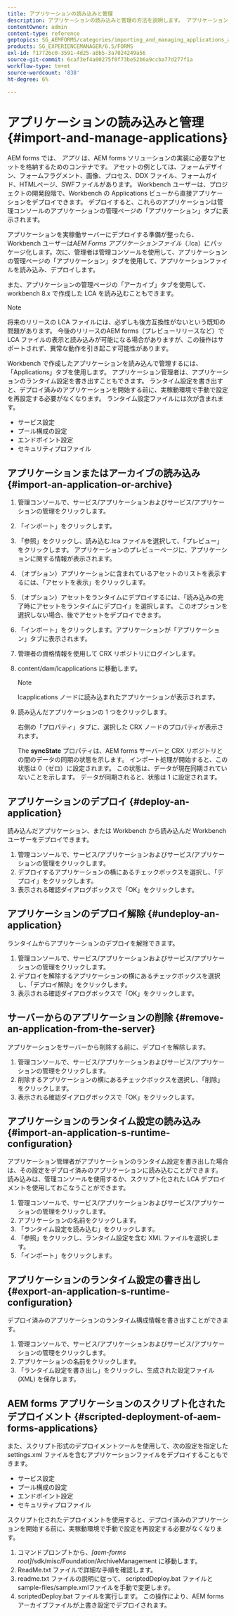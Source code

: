 ```yaml
---
title: アプリケーションの読み込みと管理
description: アプリケーションの読み込みと管理の方法を説明します。 アプリケーションは、AEM forms ソリューションの実装に必要なアセットを格納するコンテナです。
contentOwner: admin
content-type: reference
geptopics: SG_AEMFORMS/categories/importing_and_managing_applications_and_archives
products: SG_EXPERIENCEMANAGER/6.5/FORMS
exl-id: f17726c0-3591-4d25-a8b5-3a7024249a56
source-git-commit: 6caf3ef4a00275f0f73be52b6a9ccba77d277f1a
workflow-type: tm+mt
source-wordcount: '838'
ht-degree: 6%

---
```


# アプリケーションの読み込みと管理{#import-and-manage-applications}

AEM forms では、 *アプリ* は、AEM forms ソリューションの実装に必要なアセットを格納するためのコンテナです。 アセットの例としては、フォームデザイン、フォームフラグメント、画像、プロセス、DDX ファイル、フォームガイド、HTMLページ、SWFファイルがあります。 Workbench ユーザーは、プロジェクトの開発段階で、Workbench の Applications ビューから直接アプリケーションをデプロイできます。 デプロイすると、これらのアプリケーションは管理コンソールのアプリケーションの管理ページの「アプリケーション」タブに表示されます。

アプリケーションを実稼働サーバーにデプロイする準備が整ったら、Workbench ユーザーは&#x200B;*AEM Forms アプリケーションファイル*（.lca）にパッケージ化します。次に、管理者は管理コンソールを使用して、アプリケーションの管理ページの「アプリケーション」タブを使用して、アプリケーションファイルを読み込み、デプロイします。

また、アプリケーションの管理ページの「アーカイブ」タブを使用して、workbench 8.x で作成した LCA を読み込むこともできます。

>[!NOTE]
>
>将来のリリースの LCA ファイルには、必ずしも後方互換性がないという既知の問題があります。 今後のリリースのAEM forms（プレビューリリースなど）で LCA ファイルの表示と読み込みが可能になる場合がありますが、この操作はサポートされず、異常な動作を引き起こす可能性があります。

Workbench で作成したアプリケーションを読み込んで管理するには、「Applications」タブを使用します。 アプリケーション管理者は、アプリケーションのランタイム設定を書き出すこともできます。 ランタイム設定を書き出すと、デプロイ済みのアプリケーションを開始する前に、実稼動環境で手動で設定を再設定する必要がなくなります。 ランタイム設定ファイルには次が含まれます。

* サービス設定
* プール構成の設定
* エンドポイント設定
* セキュリティプロファイル

## アプリケーションまたはアーカイブの読み込み {#import-an-application-or-archive}

1. 管理コンソールで、サービス/アプリケーションおよびサービス/アプリケーションの管理をクリックします。
1. 「インポート」をクリックします。
1. 「参照」をクリックし、読み込む.lca ファイルを選択して、「プレビュー」をクリックします。 アプリケーションのプレビューページに、アプリケーションに関する情報が表示されます。
1. （オプション）アプリケーションに含まれているアセットのリストを表示するには、「アセットを表示」をクリックします。
1. （オプション）アセットをランタイムにデプロイするには、「読み込みの完了時にアセットをランタイムにデプロイ」を選択します。 このオプションを選択しない場合、後でアセットをデプロイできます。
1. 「インポート」をクリックします。アプリケーションが「アプリケーション」タブに表示されます。
1. 管理者の資格情報を使用して CRX リポジトリにログインします。
1. content/dam/lcapplications に移動します。

   >[!NOTE]
   >
   >lcapplications ノードに読み込まれたアプリケーションが表示されます。

1. 読み込んだアプリケーションの 1 つをクリックします。

   右側の「プロパティ」タブに、選択した CRX ノードのプロパティが表示されます。

   The **syncState** プロパティは、AEM forms サーバーと CRX リポジトリとの間のデータの同期の状態を示します。 インポート処理が開始すると、この状態は 0（ゼロ）に設定されます。 この状態は、データが現在同期されていないことを示します。 データが同期されると、状態は 1 に設定されます。

## アプリケーションのデプロイ {#deploy-an-application}

読み込んだアプリケーション、または Workbench から読み込んだ Workbench ユーザーをデプロイできます。

1. 管理コンソールで、サービス/アプリケーションおよびサービス/アプリケーションの管理をクリックします。
1. デプロイするアプリケーションの横にあるチェックボックスを選択し、「デプロイ」をクリックします。
1. 表示される確認ダイアログボックスで「OK」をクリックします。

## アプリケーションのデプロイ解除 {#undeploy-an-application}

ランタイムからアプリケーションのデプロイを解除できます。

1. 管理コンソールで、サービス/アプリケーションおよびサービス/アプリケーションの管理をクリックします。
1. デプロイを解除するアプリケーションの横にあるチェックボックスを選択し、「デプロイ解除」をクリックします。
1. 表示される確認ダイアログボックスで「OK」をクリックします。

## サーバーからのアプリケーションの削除 {#remove-an-application-from-the-server}

アプリケーションをサーバーから削除する前に、デプロイを解除します。

1. 管理コンソールで、サービス/アプリケーションおよびサービス/アプリケーションの管理をクリックします。
1. 削除するアプリケーションの横にあるチェックボックスを選択し、「削除」をクリックします。
1. 表示される確認ダイアログボックスで「OK」をクリックします。

## アプリケーションのランタイム設定の読み込み {#import-an-application-s-runtime-configuration}

アプリケーション管理者がアプリケーションのランタイム設定を書き出した場合は、その設定をデプロイ済みのアプリケーションに読み込むことができます。 読み込みは、管理コンソールを使用するか、スクリプト化された LCA デプロイメントを使用しておこなうことができます。

1. 管理コンソールで、サービス/アプリケーションおよびサービス/アプリケーションの管理をクリックします。
1. アプリケーションの名前をクリックします。
1. 「ランタイム設定を読み込む」をクリックします。
1. 「参照」をクリックし、ランタイム設定を含む XML ファイルを選択します。
1. 「インポート」をクリックします。

## アプリケーションのランタイム設定の書き出し {#export-an-application-s-runtime-configuration}

デプロイ済みのアプリケーションのランタイム構成情報を書き出すことができます。

1. 管理コンソールで、サービス/アプリケーションおよびサービス/アプリケーションの管理をクリックします。
1. アプリケーションの名前をクリックします。
1. 「ランタイム設定を書き出し」をクリックし、生成された設定ファイル (XML) を保存します。

## AEM forms アプリケーションのスクリプト化されたデプロイメント {#scripted-deployment-of-aem-forms-applications}

また、スクリプト形式のデプロイメントツールを使用して、次の設定を指定した settings.xml ファイルを含むアプリケーションファイルをデプロイすることもできます。

* サービス設定
* プール構成の設定
* エンドポイント設定
* セキュリティプロファイル

スクリプト化されたデプロイメントを使用すると、デプロイ済みのアプリケーションを開始する前に、実稼動環境で手動で設定を再設定する必要がなくなります。

1. コマンドプロンプトから、*[aem-forms root]*/sdk/misc/Foundation/ArchiveManagement に移動します。
1. ReadMe.txt ファイルで詳細な手順を確認します。
1. readme.txt ファイルの説明に従って、 scriptedDeploy.bat ファイルとsample-files/sample.xmlファイルを手動で変更します。
1. scriptedDeploy.bat ファイルを実行します。 この操作により、AEM forms アーカイブファイルが上書き設定でデプロイされます。

